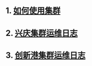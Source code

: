 ## 1.  [如何使用集群](https://github.com/xjtu-omics/cluster/blob/main/docs/uses.md)
## 2.  [兴庆集群运维日志](https://github.com/zhaohh52/cluster/blob/main/maintenance.md)
## 3.  [创新港集群运维日志](https://github.com/xjtu-omics/cluster/blob/main/docs/maintenance1.md)
